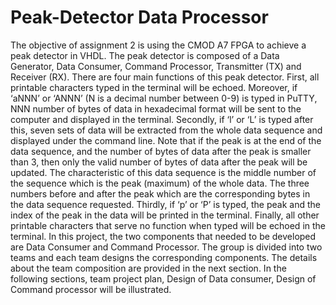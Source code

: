 # Peak-Detector Data Processor

The objective of assignment 2 is using the CMOD A7 FPGA to achieve a peak detector in VHDL. The peak detector is composed of a Data Generator, Data Consumer, Command Processor, Transmitter (TX) and Receiver (RX). There are four main functions of this peak detector. First, all printable characters typed in the terminal will be echoed. Moreover, if ‘aNNN’ or ‘ANNN’ (N is a decimal number between 0-9) is typed in PuTTY, NNN number of bytes of data in hexadecimal format will be sent to the computer and displayed in the terminal. Secondly, if ‘l’ or ‘L’ is typed after this, seven sets of data will be extracted from the whole data sequence and displayed under the command line. Note that if the peak is at the end of the data sequence, and the number of bytes of data after the peak is smaller than 3, then only the valid number of bytes of data after the peak will be updated. The characteristic of this data sequence is the middle number of the sequence which is the peak (maximum) of the whole data. The three numbers before and after the peak which are the corresponding bytes in the data sequence requested. Thirdly, if ‘p’ or ‘P’ is typed, the peak and the index of the peak in the data will be printed in the terminal. Finally, all other printable characters that serve no function when typed will be echoed in the terminal.
In this project, the two components that needed to be developed are Data Consumer and Command Processor. The group is divided into two teams and each team designs the corresponding components. The details about the team composition are provided in the next section. In the following sections, team project plan, Design of Data consumer, Design of Command processor will be illustrated.
